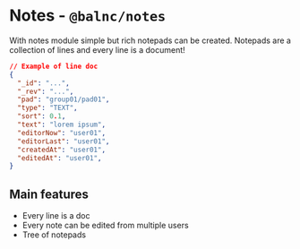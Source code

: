 # Notes - `@balnc/notes`

With notes module simple but rich notepads can be created. Notepads are a collection of lines and every line is a document!

````json
// Example of line doc
{
  "_id": "...",
  "_rev": "...",
  "pad": "group01/pad01",
  "type": "TEXT",
  "sort": 0.1,
  "text": "lorem ipsum",
  "editorNow": "user01",
  "editorLast": "user01",
  "createdAt": "user01",
  "editedAt": "user01",
}
````

## Main features

- Every line is a doc
- Every note can be edited from multiple users
- Tree of notepads